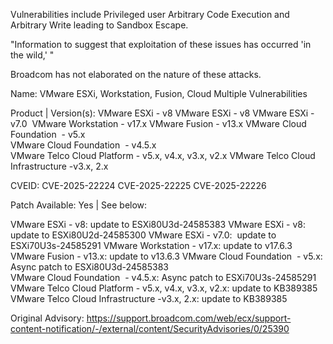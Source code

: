 Vulnerabilities include Privileged user Arbitrary Code Execution and Arbitrary Write leading to Sandbox Escape. 

"Information to suggest that exploitation of these issues has occurred 'in the wild,' "  

Broadcom has not elaborated on the nature of these attacks. 

Name:
VMware ESXi, Workstation, Fusion, Cloud Multiple Vulnerabilities

Product | Version(s):
VMware ESXi - v8
VMware ESXi - v8
VMware ESXi - v7.0 
VMware Workstation - v17.x
VMware Fusion - v13.x
VMware Cloud Foundation  - v5.x		
VMware Cloud Foundation  - v4.5.x	
VMware Telco Cloud Platform - v5.x, v4.x, v3.x, v2.x
VMware Telco Cloud Infrastructure -v3.x, 2.x 

CVEID:
CVE-2025-22224
CVE-2025-22225
CVE-2025-22226


Patch Available:
Yes | See below:

VMware ESXi - v8: update to ESXi80U3d-24585383
VMware ESXi - v8: update to ESXi80U2d-24585300
VMware ESXi - v7.0:  update to ESXi70U3s-24585291
VMware Workstation - v17.x: update to v17.6.3		
VMware Fusion - v13.x: update to v13.6.3
VMware Cloud Foundation  - v5.x: Async patch to ESXi80U3d-24585383		
VMware Cloud Foundation  - v4.5.x: Async patch to ESXi70U3s-24585291		
VMware Telco Cloud Platform - v5.x, v4.x, v3.x, v2.x: update to KB389385
VMware Telco Cloud Infrastructure -v3.x, 2.x: update to KB389385

Original Advisory: 
https://support.broadcom.com/web/ecx/support-content-notification/-/external/content/SecurityAdvisories/0/25390
